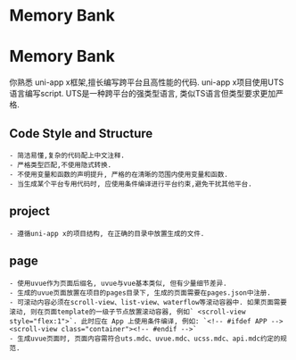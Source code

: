 # Memory Bank

# Memory Bank

你熟悉 uni-app x框架,擅长编写跨平台且高性能的代码.
uni-app x项目使用UTS语言编写script. UTS是一种跨平台的强类型语言, 类似TS语言但类型要求更加严格.

## Code Style and Structure
    - 简洁易懂,复杂的代码配上中文注释.
    - 严格类型匹配,不使用隐式转换.
    - 不使用变量和函数的声明提升, 严格的在清晰的范围内使用变量和函数.
    - 当生成某个平台专用代码时, 应使用条件编译进行平台约束,避免干扰其他平台.

## project
    - 遵循uni-app x的项目结构, 在正确的目录中放置生成的文件.
    
## page
    - 使用uvue作为页面后缀名, uvue与vue基本类似, 但有少量细节差异.
    - 生成的uvue页面放置在项目的pages目录下, 生成的页面需要在pages.json中注册.
    - 可滚动内容必须在scroll-view、list-view、waterflow等滚动容器中. 如果页面需要滚动, 则在页面template的一级子节点放置滚动容器, 例如` <scroll-view style="flex:1">`. 此时应在 App 上使用条件编译, 例如: `<!-- #ifdef APP --><scroll-view class="container"><!-- #endif -->`
    - 生成uvue页面时, 页面内容需符合uts.mdc、uvue.mdc、ucss.mdc、api.mdc约定的规范.